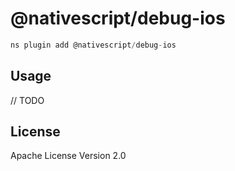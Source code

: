 # @nativescript/debug-ios

```javascript
ns plugin add @nativescript/debug-ios
```

## Usage

// TODO

## License

Apache License Version 2.0
